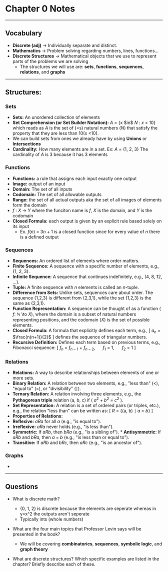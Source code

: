 # Chapter 0 Notes
---
## Vocabulary
* **Discrete (adj)** -> Individually separate and distinct.
* **Mathematics** -> Problem solving regarding numbers, lines, functions...
* **Discrete Structures** -> Mathematical objects that we use to represent parts of the problems we are solving
    * The structures we will use are: **sets**, **functions**, **sequences**, **relations**, and **graphs**    

---

## Structures:

### Sets
* **Sets:** An unordered collection of elements
* **Set Comprehension (or Set Builder Notation):** $A$ = {x \$in$ $N$ : $x$ < 10} which reads as $A$ is the set of (=s) natural numbers ($N$) that satisfy the property that they are less than 10($x$ <10).
* We can build sets from ones we already have by using **Unions** or **Intersections**
* **Cardinality:** How many elements are in a set. Ex: $A$ = {1, 2, 3} The cardinality of $A$ is 3 because it has 3 elements

### Functions
* **Functions:** a rule that assigns each input exactly one output
* **Image:** output of an input
* **Domain:** The set of all inputs
* **Codomain:** The set of all allowable outputs
* **Range:** the set of all actual outputs aka the set of all images of elements form the domain
* $f$ : $X$ -> $Y$ where the funciton name is $f$, $X$ is the domain, and $Y$ is the codomain
* **Closed Formula:** each output is given by an explicit rule based solely on its input 
    * Ex. $f$($n$) = 3$n$ + 1 is a closed function since for every value of $n$ there is a defined output

### Sequences 
* **Sequences:** An ordered list of elements where order matters. 
* **Finite Sequence:** A sequence with a specific number of elements, e.g., {1, 2, 3}. 
* **Infinite Sequence:** A sequence that continues indefinitely, e.g., (4, 8, 12, $\dots$). 
* **Tuple:** A finite sequence with $n$ elements is called an $n$-tuple. 
* **Difference from Sets:** Unlike sets, sequences care about order. The sequence {1,2,3} is different from {2,3,1}, while the set {1,2,3} is the same as {2,3,1}. 
* **Function Representation:** A sequence can be thought of as a function ( $f$: $\mathbb{N}$ \to $X$), where the domain is a subset of natural numbers representing positions, and the codomain ($X$) is the set of possible elements. 
* **Closed Formula:** A formula that explicitly defines each term, e.g., [ $a_n$ = $\frac{n(n+1)}{2}$ ] defines the sequence of triangular numbers.
* **Recursive Definition:** Defines each term based on previous terms, e.g., Fibonacci sequence: [ $f_n$ = $f_{n-1}$ + $f_{n-2}$, $\quad$ $f_1$ = 1, $\quad$ $f_2$ = 1 ] 

### Relations 
* **Relations:** A way to describe relationships between elements of one or more sets. 
* **Binary Relation:** A relation between two elements, e.g., "less than" (<), "equal to" (=), or "divisibility" ($\mid$). 
* **Ternary Relation:** A relation involving three elements, e.g., the **Pythagorean triple** relation (a, b, c) if ( $a^2$ + $b^2$ = $c^2$ ). 
* **Set Representation:** A relation is a set of ordered pairs (or triples, etc.), e.g., the relation "less than" can be written as: [ $R$ = {(a, b) $\mid$ $a$ < $b$} ]
 * **Properties of Relations:** 
* **Reflexive:**  $aRa$ for all $a$ (e.g., "is equal to").
 * **Irreflexive:** $aRa$ never holds (e.g., "is less than"). 
* **Symmetric:** If $aRb$, then $bRa$ (e.g., "is a sibling of"). *
 **Antisymmetric:** If  $aRb$ and $bRa$, then $a$ = $b$ (e.g., "is less than or equal to"). 
* **Transitive:** If $aRb$ and $bRc$, then $aRc$ (e.g., "is an ancestor of"). 


### Graphs
* 

---

## Questions

* What is discrete math?
    * {0, 1, 2} is discrete because the elements are seperate whereas in y=x^2 the outputs aren't seperate
    * Typically ints (whole numbers)


* What are the four main topics that Professor Levin says will be presented in the book?
    * We will be covering **combinatorics**, **sequences**, **symbolic logic**, and **graph theory**

* What are discrete structures? Which specific examples are listed in the chapter? Briefly describe each of these.

